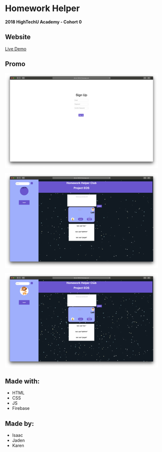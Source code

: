 # Homework Helper

**2018 HighTechU Academy - Cohort 0** 

## Website

[Live Demo](https://test-4824d.firebaseapp.com)

## Promo

![Promo of Website](img/promo.png)

![Promo of Website](img/promo-1.png)

![Promo of Website](img/promo-2.png)

## Made with:

* HTML
* CSS
* JS
* Firebase

## Made by:

* Isaac
* Jaden
* Karen
